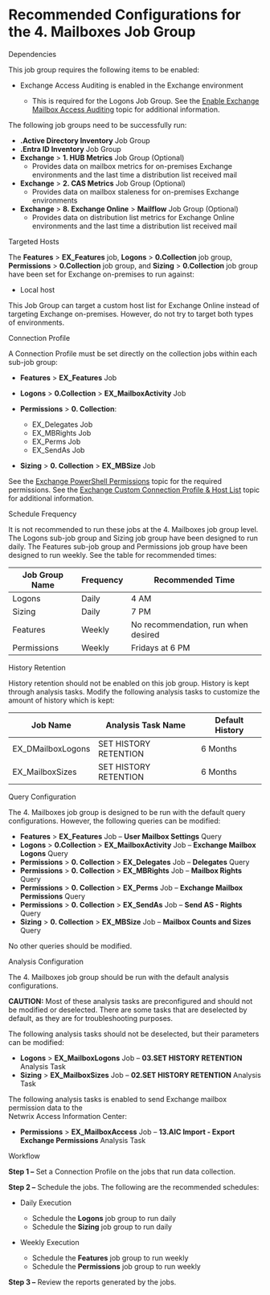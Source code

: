# Recommended Configurations for the 4. Mailboxes Job Group

Dependencies

This job group requires the following items to be enabled:

- Exchange Access Auditing is enabled in the Exchange environment

  - This is required for the Logons Job Group. See the
    [Enable Exchange Mailbox Access Auditing](/docs/accessanalyzer/11.6/accessanalyzer/requirements/solutions/exchange/powershell.md#enable-exchange-mailbox-access-auditing)
    topic for additional information.

The following job groups need to be successfully run:

- **.Active Directory Inventory** Job Group
- **.Entra ID Inventory** Job Group
- **Exchange** > **1. HUB Metrics** Job Group (Optional)
  - Provides data on mailbox metrics for on-premises Exchange environments and the last time a
    distribution list received mail
- **Exchange** > **2. CAS Metrics** Job Group (Optional)
  - Provides data on mailbox staleness for on-premises Exchange environments
- **Exchange** > **8. Exchange Online** > **Mailflow** Job Group (Optional)
  - Provides data on distribution list metrics for Exchange Online environments and the last time
    a distribution list received mail

Targeted Hosts

The **Features** > **EX_Features** job, **Logons** > **0.Collection** job group, **Permissions** >
**0.Collection** job group, and **Sizing** > **0.Collection** job group have been set for Exchange
on-premises to run against:

- Local host

This Job Group can target a custom host list for Exchange Online instead of targeting Exchange
on-premises. However, do not try to target both types of environments.

Connection Profile

A Connection Profile must be set directly on the collection jobs within each sub-job group:

- **Features** > **EX_Features** Job
- **Logons** > **0.Collection** > **EX_MailboxActivity** Job
- **Permissions** > **0. Collection**:

  - EX_Delegates Job
  - EX_MBRights Job
  - EX_Perms Job
  - EX_SendAs Job

- **Sizing** > **0. Collection** > **EX_MBSize** Job

See the
[Exchange PowerShell Permissions](/docs/accessanalyzer/11.6/accessanalyzer/requirements/solutions/exchange/powershell.md)
topic for the required permissions. See the
[Exchange Custom Connection Profile & Host List](/docs/accessanalyzer/11.6/accessanalyzer/admin/datacollector/exchangeps/configurejob.md)
topic for additional information.

Schedule Frequency

It is not recommended to run these jobs at the 4. Mailboxes job group level. The Logons sub-job
group and Sizing job group have been designed to run daily. The Features sub-job group and
Permissions job group have been designed to run weekly. See the table for recommended times:

| Job Group Name | Frequency | Recommended Time                    |
| -------------- | --------- | ----------------------------------- |
| Logons         | Daily     | 4 AM                                |
| Sizing         | Daily     | 7 PM                                |
| Features       | Weekly    | No recommendation, run when desired |
| Permissions    | Weekly    | Fridays at 6 PM                     |

History Retention

History retention should not be enabled on this job group. History is kept through analysis tasks.
Modify the following analysis tasks to customize the amount of history which is kept:

| Job Name          | Analysis Task Name    | Default History |
| ----------------- | --------------------- | --------------- |
| EX_DMailboxLogons | SET HISTORY RETENTION | 6 Months        |
| EX_MailboxSizes   | SET HISTORY RETENTION | 6 Months        |

Query Configuration

The 4. Mailboxes job group is designed to be run with the default query configurations. However, the
following queries can be modified:

- **Features** > **EX_Features** Job – **User Mailbox Settings** Query
- **Logons** > **0.Collection** > **EX_MailboxActivity** Job – **Exchange Mailbox Logons** Query
- **Permissions** > **0. Collection** > **EX_Delegates** Job – **Delegates** Query
- **Permissions** > **0. Collection** > **EX_MBRights** Job – **Mailbox Rights** Query
- **Permissions** > **0. Collection** > **EX_Perms** Job – **Exchange Mailbox Permissions** Query
- **Permissions** > **0. Collection** > **EX_SendAs** Job – **Send AS - Rights** Query
- **Sizing** > **0. Collection** > **EX_MBSize** Job – **Mailbox Counts and Sizes** Query

No other queries should be modified.

Analysis Configuration

The 4. Mailboxes job group should be run with the default analysis configurations.

**CAUTION:** Most of these analysis tasks are preconfigured and should not be modified or
deselected. There are some tasks that are deselected by default, as they are for troubleshooting
purposes.

The following analysis tasks should not be deselected, but their parameters can be modified:

- **Logons** > **EX_MailboxLogons** Job – **03.SET HISTORY RETENTION** Analysis Task
- **Sizing** > **EX_MailboxSizes** Job – **02.SET HISTORY RETENTION** Analysis Task

The following analysis tasks is enabled to send Exchange mailbox permission data to the  
Netwrix Access Information Center:

- **Permissions** > **EX_MailboxAccess** Job – **13.AIC Import - Export Exchange Permissions**
  Analysis Task

Workflow

**Step 1 –** Set a Connection Profile on the jobs that run data collection.

**Step 2 –** Schedule the jobs. The following are the recommended schedules:

- Daily Execution

  - Schedule the **Logons** job group to run daily
  - Schedule the **Sizing** job group to run daily

- Weekly Execution

  - Schedule the **Features** job group to run weekly
  - Schedule the **Permissions** job group to run weekly

**Step 3 –** Review the reports generated by the jobs.

